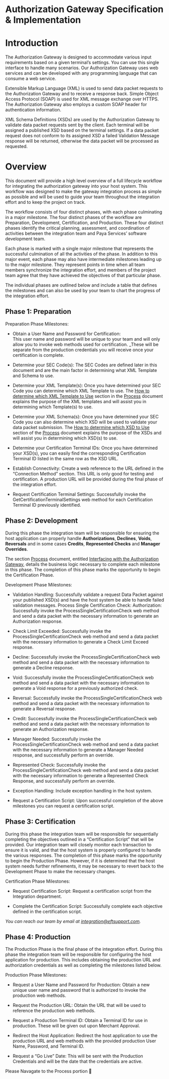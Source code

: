 # Authorization Gateway Specification & Implementation

# Introduction 

The Authorization Gateway is designed to accommodate various input requirements based on a given terminal’s settings. You can use this single interface to handle many scenarios. Our Authorization Gateway uses web services and can be developed with any programming language that can consume a web service.

Extensible Markup Language (XML) is used to send data packet requests to the Authorization Gateway and to receive a response back. Simple Object Access Protocol (SOAP) is used for XML message exchange over HTTPS. The Authorization Gateway also employs a custom SOAP header for authentication information. 

XML Schema Definitions (XSDs) are used by the Authorization Gateway to validate data packet requests sent by the client. Each terminal will be assigned a published XSD based on the terminal settings. If a data packet request does not conform to its assigned XSD a failed Validation Message response will be returned, otherwise the data packet will be processed as requested.

# Overview

This document will provide a high level overview of a full lifecycle workflow for integrating the authorization gateway into your host system. This workflow was designed to make the gateway integration process as simple as possible and will be used to guide your team throughout the integration effort and to keep the project on track.

The workflow consists of four distinct phases, with each phase culminating in a major milestone. The four distinct phases of the workflow are Preparation, Development, Certification, and Production. These four distinct phases identify the critical planning, assessment, and coordination of activities between the integration team and Paya Services’ software development team.

Each phase is marked with a single major milestone that represents the successful culmination of all the activities of the phase. In addition to this major event, each phase may also have intermediate milestones leading up to the major milestone. They represent points in time when all team members synchronize the integration effort, and members of the project team agree that they have achieved the objectives of that particular phase.

The individual phases are outlined below and include a table that defines the milestones and can also be used by your team to chart the progress of the integration effort.

## Phase 1:  Preparation

Preparation Phase Milestones:

- Obtain a User Name and Password for Certification:  
This user name and password will be unique to your team and will only allow you to invoke web methods used for certification. _These will be separate from the production credentials you will receive once your certification is complete. 

- Determine your SEC Code(s):  The SEC Codes are defined later in this document and are the main factor in determining what XML Template and Schema to use.

- Determine your XML Template(s):  Once you have determined your SEC Code you can determine which XML Template to use.  The [How to determine which XML Template to Use](https://github.com/kcskw/PayaServices/blob/patch-1/Authorization%20Gateway/Process.md#how-to-determine-which-xml-template-to-use) section in the [Process](https://github.com/kcskw/PayaServices/blob/patch-1/Authorization%20Gateway/Process.md) document explains the purpose of the XML templates and will assist you in determining which Template(s) to use.

- Determine your XML Schema(s): Once you have determined your SEC Code you can also determine which XSD will be used to validate your data packet submission.  The [How to determine which XSD to Use](https://github.com/kcskw/PayaServices/blob/patch-1/Authorization%20Gateway/Process.md#how-to-determine-which-xsd-to-use) section of the [Process](https://github.com/kcskw/PayaServices/blob/patch-1/Authorization%20Gateway/Process.md) document explains the purpose of the XSDs and will assist you in determining which XSD(s) to use.

- Determine your Certification Terminal IDs: Once you have determined your XSD(s), you can easily find the corresponding Certification Terminal ID listed in the same row as the XSD URL. 

- Establish Connectivity: Create a web reference to the URL defined in the “Connection Method” section. This URL is only good for testing and certification.  A production URL will be provided during the final phase of the integration effort.

- Request Certification Terminal Settings: Successfully invoke the GetCertificationTerminalSettings web method for each Certification Terminal ID previously identified.

## Phase 2: Development

During this phase the integration team will be responsible for ensuring the host application can properly handle **Authorizations**, **Declines**, **Voids**, **Reversals** and in some cases **Credits**, **Represented Checks** and **Manager Overrides**. 

The section [Process](https://github.com/kcskw/PayaServices/blob/patch-1/Authorization%20Gateway/Process.md) document, entitled [Interfacing with the Authorization Gateway](https://github.com/kcskw/PayaServices/blob/patch-1/Authorization%20Gateway/Process.md#phase-2-development), details the business logic necessary to complete each milestone in this phase. The completion of this phase marks the opportunity to begin the Certification Phase.


Development Phase Milestones:

- Validation Handling: Successfully validate a request Data Packet against your published XSD(s) and have the host system be able to handle failed validation messages.
Process Single Certification Check:
Authorization: Successfully invoke the ProcessSingleCertificationCheck web method and send a data packet with the necessary information to generate an Authorization response.

- Check Limit Exceeded: Successfully invoke the ProcessSingleCertificationCheck web method and send a data packet with the necessary information to generate a Check Limit Exceed response.

- Decline: Successfully invoke the ProcessSingleCertificationCheck web method and send a data packet with the necessary information to generate a Decline response.

- Void: Successfully invoke the ProcessSingleCertificationCheck web method and send a data packet with the necessary information to generate a Void response for a previously authorized check.

- Reversal: Successfully invoke the ProcessSingleCertificationCheck web method and send a data packet with the necessary information to generate a Reversal response.

- Credit: Successfully invoke the ProcessSingleCertificationCheck web method and send a data packet with the necessary information to generate an Authorization response.  

- Manager Needed: Successfully invoke the ProcessSingleCertificationCheck web method and send a data packet with the necessary information to generate a Manager Needed response, and successfully perform an override.

- Represented Check: Successfully invoke the ProcessSingleCertificationCheck web method and send a data packet with the necessary information to generate a Represented Check Response, and successfully perform an override.

- Exception Handling: Include exception handling in the host system.

- Request a Certification Script: Upon successful completion of the above milestones you can request a certification script.  


## Phase 3: Certification
During this phase the integration team will be responsible for sequentially completing the objectives outlined in a “Certification Script” that will be provided. Our integration team will closely monitor each transaction to ensure it is valid, and that the host system is properly configured to handle the various responses. The completion of this phase marks the opportunity to begin the Production Phase. However, if it is determined that the host system needs further refinements, it may be necessary to revert back to the Development Phase to make the necessary changes. 


Certification Phase Milestones:
- Request Certification Script:  Request a certification script from the Integration department.

- Complete the Certification Script:  Successfully complete each objective defined in the certification script.

_You can reach our team by email at integration@eftsupport.com._


## Phase 4:  Production
The Production Phase is the final phase of the integration effort.  During this phase the integration team will be responsible for configuring the host application for production. This includes obtaining the production URL and authorization credentials as well as completing the milestones listed below.  


Production Phase Milestones:

- Request a User Name and Password for Production:  Obtain a new unique user name and password that is authorized to invoke the production web methods.

- Request the Production URL: Obtain the URL that will be used to reference the production web methods. 

- Request a Production Terminal ID: Obtain a Terminal ID for use in production. These will be given out upon Merchant Approval.

- Redirect the Host Application: Redirect the host application to use the production URL and web methods with the provided production User Name, Password, and Terminal ID.

- Request a “Go Live” Date: This will be sent with the Production Credentials and will be the date that the credentials are active.

Please Navagate to the Process portion :tada:
